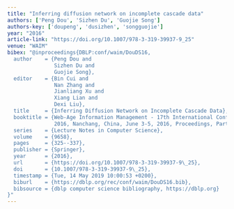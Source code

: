 ```yaml
---
title: "Inferring diffusion network on incomplete cascade data"
authors: ['Peng Dou', 'Sizhen Du', 'Guojie Song']
authors-key: ['doupeng', 'dusizhen', 'songguojie']
year: "2016"
article-link: "https://doi.org/10.1007/978-3-319-39937-9_25"
venue: "WAIM"
bibex: "@inproceedings{DBLP:conf/waim/DouDS16,
  author    = {Peng Dou and
               Sizhen Du and
               Guojie Song},
  editor    = {Bin Cui and
               Nan Zhang and
               Jianliang Xu and
               Xiang Lian and
               Dexi Liu},
  title     = {Inferring Diffusion Network on Incomplete Cascade Data},
  booktitle = {Web-Age Information Management - 17th International Conference, {WAIM}
               2016, Nanchang, China, June 3-5, 2016, Proceedings, Part {I}},
  series    = {Lecture Notes in Computer Science},
  volume    = {9658},
  pages     = {325--337},
  publisher = {Springer},
  year      = {2016},
  url       = {https://doi.org/10.1007/978-3-319-39937-9\_25},
  doi       = {10.1007/978-3-319-39937-9\_25},
  timestamp = {Tue, 14 May 2019 10:00:53 +0200},
  biburl    = {https://dblp.org/rec/conf/waim/DouDS16.bib},
  bibsource = {dblp computer science bibliography, https://dblp.org}
}"
---
```

